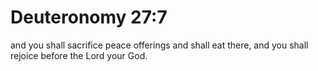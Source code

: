 # Deuteronomy 27:7

and you shall sacrifice peace offerings and shall eat there, and you shall rejoice before the Lord your God.
